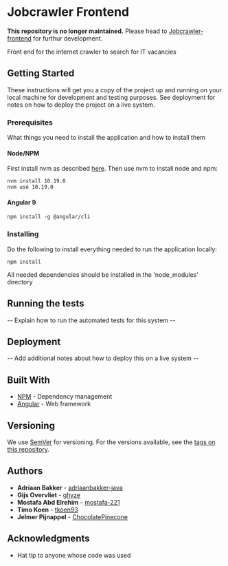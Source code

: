 # Jobcrawler Frontend
**This repository is no longer maintained.** Please head to [Jobcrawler-frontend](https://github.com/Jobcrawler-Ordina/jobcrawler-frontend) for furthur development.

Front end for the internet crawler to search for IT vacancies

## Getting Started

These instructions will get you a copy of the project up and running on your local machine for development and testing purposes. See deployment for notes on how to deploy the project on a live system.

### Prerequisites

What things you need to install the application and how to install them

#### Node/NPM
First install nvm as described [here](https://github.com/nvm-sh/nvm#installing-and-updating).
Then use nvm to install node and npm:
```
nvm install 10.19.0
nvm use 10.19.0
```

#### Angular 9
```
npm install -g @angular/cli
```

### Installing

Do the following to install everything needed to run the application locally:

```
npm install
```

All needed dependencies should be installed in the 'node_modules' directory

## Running the tests

-- Explain how to run the automated tests for this system --

## Deployment

-- Add additional notes about how to deploy this on a live system --

## Built With

* [NPM](https://www.npmjs.com/) - Dependency management
* [Angular](https://angular.io/) - Web framework

## Versioning

We use [SemVer](http://semver.org/) for versioning. For the versions available, see the [tags on this repository](https://github.com/mostafa-221/jobcrawler-frontend/tags). 

## Authors

* **Adriaan Bakker** - [adriaanbakker-java](https://github.com/adriaanbakker-java)
* **Gijs Overvliet** - [ghyze](https://github.com/ghyze)
* **Mostafa Abd Elrehim** - [mostafa-221](https://github.com/mostafa-221)
* **Timo Koen** - [tkoen93](https://github.com/tkoen93)
* **Jelmer Pijnappel** - [ChocolatePinecone](https://github.com/ChocolatePinecone)

## Acknowledgments

* Hat tip to anyone whose code was used
